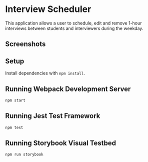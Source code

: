 # Interview Scheduler

This application allows a user to schedule, edit and remove 1-hour interviews between students and interviewers during the weekday. 

## Screenshots



## Setup

Install dependencies with `npm install`.

## Running Webpack Development Server

```sh
npm start
```

## Running Jest Test Framework

```sh
npm test
```

## Running Storybook Visual Testbed

```sh
npm run storybook
```
